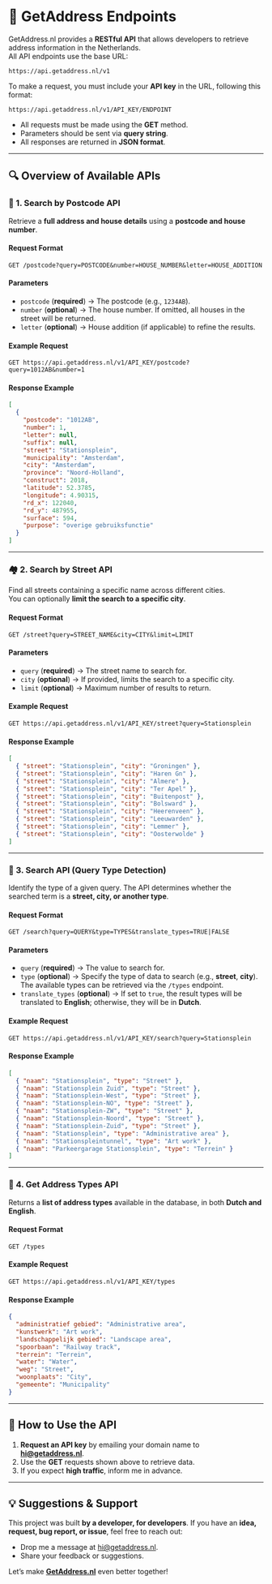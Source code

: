 # 🔧 GetAddress Endpoints

GetAddress.nl provides a **RESTful API** that allows developers to retrieve address information in the Netherlands.  
All API endpoints use the base URL:

```
https://api.getaddress.nl/v1
```

To make a request, you must include your **API key** in the URL, following this format:

```
https://api.getaddress.nl/v1/API_KEY/ENDPOINT
```

- All requests must be made using the **GET** method.
- Parameters should be sent via **query string**.
- All responses are returned in **JSON format**.

---

## 🔍 Overview of Available APIs

### 📮 1. Search by Postcode API

Retrieve a **full address and house details** using a **postcode and house number**.

#### **Request Format**

```http
GET /postcode?query=POSTCODE&number=HOUSE_NUMBER&letter=HOUSE_ADDITION
```

#### **Parameters**

- `postcode` (**required**) → The postcode (e.g., `1234AB`).
- `number` (**optional**) → The house number. If omitted, all houses in the street will be returned.
- `letter` (**optional**) → House addition (if applicable) to refine the results.

#### **Example Request**

```http
GET https://api.getaddress.nl/v1/API_KEY/postcode?query=1012AB&number=1
```

#### **Response Example**

```json
[
  {
    "postcode": "1012AB",
    "number": 1,
    "letter": null,
    "suffix": null,
    "street": "Stationsplein",
    "municipality": "Amsterdam",
    "city": "Amsterdam",
    "province": "Noord-Holland",
    "construct": 2018,
    "latitude": 52.3785,
    "longitude": 4.90315,
    "rd_x": 122040,
    "rd_y": 487955,
    "surface": 594,
    "purpose": "overige gebruiksfunctie"
  }
]
```

---

### 🏘 2. Search by Street API

Find all streets containing a specific name across different cities.  
You can optionally **limit the search to a specific city**.

#### **Request Format**

```http
GET /street?query=STREET_NAME&city=CITY&limit=LIMIT
```

#### **Parameters**

- `query` (**required**) → The street name to search for.
- `city` (**optional**) → If provided, limits the search to a specific city.
- `limit` (**optional**) → Maximum number of results to return.

#### **Example Request**

```http
GET https://api.getaddress.nl/v1/API_KEY/street?query=Stationsplein
```

#### **Response Example**

```json
[
  { "street": "Stationsplein", "city": "Groningen" },
  { "street": "Stationsplein", "city": "Haren Gn" },
  { "street": "Stationsplein", "city": "Almere" },
  { "street": "Stationsplein", "city": "Ter Apel" },
  { "street": "Stationsplein", "city": "Buitenpost" },
  { "street": "Stationsplein", "city": "Bolsward" },
  { "street": "Stationsplein", "city": "Heerenveen" },
  { "street": "Stationsplein", "city": "Leeuwarden" },
  { "street": "Stationsplein", "city": "Lemmer" },
  { "street": "Stationsplein", "city": "Oosterwolde" }
]
```

---

### 🔎 3. Search API (Query Type Detection)

Identify the type of a given query. The API determines whether the searched term is a **street, city, or another type**.

#### **Request Format**

```http
GET /search?query=QUERY&type=TYPES&translate_types=TRUE|FALSE
```

#### **Parameters**

- `query` (**required**) → The value to search for.
- `type` (**optional**) → Specify the type of data to search (e.g., **street**, **city**). The available types can be retrieved via the `/types` endpoint.
- `translate_types` (**optional**) → If set to `true`, the result types will be translated to **English**; otherwise, they will be in **Dutch**.

#### **Example Request**

```http
GET https://api.getaddress.nl/v1/API_KEY/search?query=Stationsplein
```

#### **Response Example**

```json
[
  { "naam": "Stationsplein", "type": "Street" },
  { "naam": "Stationsplein Zuid", "type": "Street" },
  { "naam": "Stationsplein-West", "type": "Street" },
  { "naam": "Stationsplein-NO", "type": "Street" },
  { "naam": "Stationsplein-ZW", "type": "Street" },
  { "naam": "Stationsplein-Noord", "type": "Street" },
  { "naam": "Stationsplein-Zuid", "type": "Street" },
  { "naam": "Stationsplein", "type": "Administrative area" },
  { "naam": "Stationspleintunnel", "type": "Art work" },
  { "naam": "Parkeergarage Stationsplein", "type": "Terrein" }
]
```

---

### 📑 4. Get Address Types API

Returns a **list of address types** available in the database, in both **Dutch and English**.

#### **Request Format**

```http
GET /types
```

#### **Example Request**

```http
GET https://api.getaddress.nl/v1/API_KEY/types
```

#### **Response Example**

```json
{
  "administratief gebied": "Administrative area",
  "kunstwerk": "Art work",
  "landschappelijk gebied": "Landscape area",
  "spoorbaan": "Railway track",
  "terrein": "Terrein",
  "water": "Water",
  "weg": "Street",
  "woonplaats": "City",
  "gemeente": "Municipality"
}
```

---

## 🚀 How to Use the API

1. **Request an API key** by emailing your domain name to **hi@getaddress.nl**.
2. Use the **GET** requests shown above to retrieve data.
3. If you expect **high traffic**, inform me in advance.

---

## 💡 Suggestions & Support

This project was built **by a developer, for developers**. If you have an **idea, request, bug report, or issue**, feel free to reach out:

- Drop me a message at [hi@getaddress.nl](mailto:hi@getaddress.nl).
- Share your feedback or suggestions.

Let’s make [**GetAddress.nl**](http://getaddress.nl) even better together!
